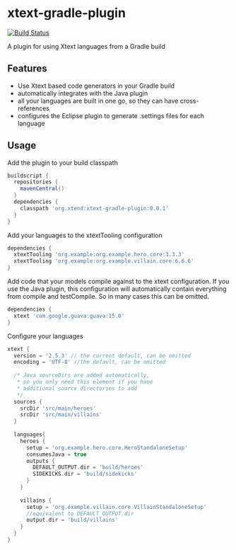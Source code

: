 xtext-gradle-plugin
===================

[![Build Status](https://oehme.ci.cloudbees.com/buildStatus/icon?job=xtext-gradle-plugin)](https://oehme.ci.cloudbees.com/job/xtext-gradle-plugin/)

A plugin for using Xtext languages from a Gradle build

Features
--------

- Use Xtext based code generators in your Gradle build
- automatically integrates with the Java plugin
- all your languages are built in one go, so they can have cross-references
- configures the Eclipse plugin to generate .settings files for each language

Usage
-----

Add the plugin to your build classpath

```groovy
buildscript {
  repositories {
    mavenCentral()
  }
  dependencies {
    classpath 'org.xtend:xtext-gradle-plugin:0.0.1'
  }
}
```

Add your languages to the xtextTooling configuration

```groovy
dependencies {
  xtextTooling 'org.example:org.example.hero.core:3.3.3'
  xtextTooling 'org.example:org.example.villain.core:6.6.6'
}
```

Add code that your models compile against to the xtext configuration. If you use the Java plugin, this configuration will automatically contain everything from compile and testCompile. So in many cases this can be omitted.

```groovy
dependencies {
  xtext 'com.google.guava:guava:15.0'
}
```

Configure your languages

```groovy
xtext {
  version = '2.5.3' // the current default, can be omitted
  encoding = 'UTF-8' //the default, can be omitted
  
  /* Java sourceDirs are added automatically,
   * so you only need this element if you have
   * additional source directories to add
   */
  sources {
    srcDir 'src/main/heroes'
    srcDir 'src/main/villains'
  }
  
  languages{
    heroes {
      setup = 'org.example.hero.core.HeroStandaloneSetup'
      consumesJava = true
      outputs {
        DEFAULT_OUTPUT.dir = 'build/heroes'
        SIDEKICKS.dir = 'build/sidekicks'
      }
    }
    
    villains {
      setup = 'org.example.villain.core.VillainStandaloneSetup'
      //equivalent to DEFAULT_OUTPUT.dir
      output.dir = 'build/villains'
    }
  }
}
```
